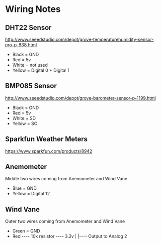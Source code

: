﻿# Wiring Notes

DHT22 Sensor
------------

http://www.seeedstudio.com/depot/grove-temperaturehumidity-sensor-pro-p-838.html

* Black = GND
* Red = 5v
* White = not used
* Yellow = Digital 0 + Digital 1 

BMP085 Sensor
-------------

http://www.seeedstudio.com/depot/grove-barometer-sensor-p-1199.html

* Black = GND
* Red = 5v
* White = SD
* Yellow = SC

Sparkfun Weather Meters
-----------------------

https://www.sparkfun.com/products/8942

Anemometer
----------

Middle two wires coming from Anemometer and Wind Vane

* Blue = GND
* Yellow = Digital 12

Wind Vane
---------

Outer two wires coming from Anemometer and Wind Vane

* Green = GND
* Red ---- 10k resistor ---- 3.3v
       |
	   |---- Output to Analog 2